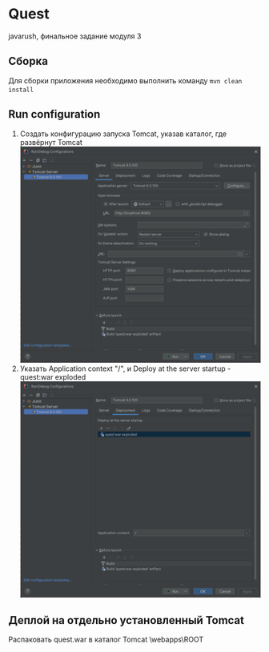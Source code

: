 # Quest
javarush, финальное задание модуля 3

## Сборка
Для сборки приложения необходимо выполнить команду <code>mvn clean install</code>

## Run configuration
1. Создать конфигурацию запуска Tomcat, указав каталог, где развёрнут Tomcat
   ![img.png](imgs/img1.png)
2. Указать Application context "/", и Deploy at the server startup - quest:war exploded
   ![img.png](imgs/img2.png)

## Деплой на отдельно установленный Tomcat
Распаковать quest.war в каталог Tomcat \webapps\ROOT